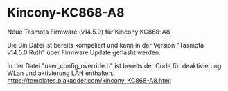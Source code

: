# Kincony-KC868-A8
Neue Tasmota Firmware (v14.5.0) für Kincony KC868-A8

Die Bin Datei ist bereits kompeliert und kann in der Version "Tasmota v14.5.0 Ruth" über Firmware Update geflasht werden.

In der Datei "user_config_override.h" ist bereits der Code für deaktivierung WLan und aktivierung LAN enthalten.
https://templates.blakadder.com/kincony_KC868-A8.html
